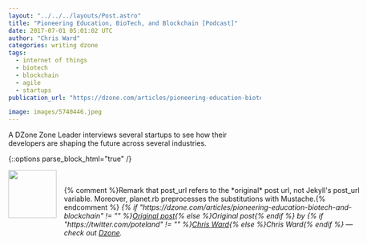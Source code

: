 ```yaml
---
layout: "../../../layouts/Post.astro"
title: "Pioneering Education, BioTech, and Blockchain [Podcast]"
date: 2017-07-01 05:01:02 UTC
author: "Chris Ward"
categories: writing dzone
tags:
  - internet of things
  - biotech
  - blockchain
  - agile
  - startups
publication_url: "https://dzone.com/articles/pioneering-education-biotech-and-blockchain"

image: images/5740446.jpeg
---
```

A DZone Zone Leader interviews several startups to see how their developers are shaping the future across several industries.


{::options parse_block_html="true" /}
<div class="author">
   <img src="https://www.rss-specifications.com/rss-spec-rss.gif" style="width: 96px; height: 96;">
   <span style="position: absolute; padding: 32px 15px;">{% comment %}Remark that post_url refers to the *original* post url, not Jekyll's post_url variable. Moreover, planet.rb preprocesses the substitutions with Mustache.{% endcomment %}
      <i>{% if "https://dzone.com/articles/pioneering-education-biotech-and-blockchain" != "" %}<a href="https://dzone.com/articles/pioneering-education-biotech-and-blockchain">Original post</a>{% else %}Original post{% endif %} by {% if "https://twitter.com/poteland" != "" %}<a href="https://twitter.com/poteland">Chris Ward</a>{% else %}Chris Ward{% endif %} &mdash; check out <a href="https://dzone.com">Dzone</a>.</i>
  </span>
</div>

